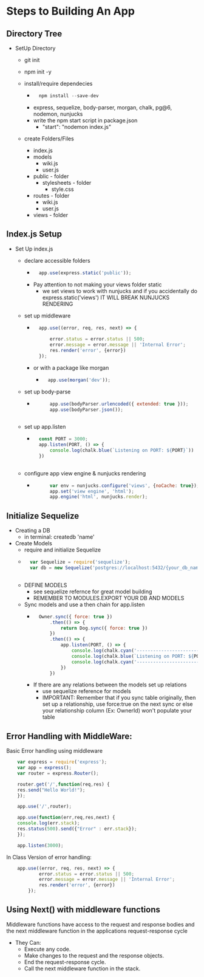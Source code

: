 # Steps to Building An App

## Directory Tree
* SetUp Directory
    * git init
    * npm init -y
    * install/require  dependecies
        * ```javascript
            npm install --save-dev
            ```
        * express, sequelize, body-parser, morgan, chalk, pg@6, nodemon, nunjucks
        * write the npm start script in package.json
            *  "start": "nodemon index.js"

    * create Folders/Files
        * index.js
        * models
            * wiki.js
            * user.js
        * public - folder
            * stylesheets - folder
                * style.css
        * routes - folder
            * wiki.js
            * user.js
        * views - folder

## Index.js Setup
* Set Up index.js
    * declare accessible folders
        * ```javascript
            app.use(express.static('public'));
        * Pay attention to not making your views folder static
            * we set views to work with nunjucks and if you accidentally do express.static('views') IT WILL BREAK NUNJUCKS RENDERING
          
    * set up middleware
        * ```javascript
            app.use((error, req, res, next) => {
               
                error.status = error.status || 500;
                error.message = error.message || 'Internal Error';
                res.render('error', {error})
            });
        * or with a package like morgan
            * ```javascript
                app.use(morgan('dev'));
    * set up body-parse
        * ```javascript
                app.use(bodyParser.urlencoded({ extended: true }));
                app.use(bodyParser.json());
        
    * set up app.listen
        * ```javascript
            const PORT = 3000;
            app.listen(PORT, () => {
                console.log(chalk.blue(`Listening on PORT: ${PORT}`))
            })
        
    * configure app view engine & nunjucks rendering
        * ```javascript
                var env = nunjucks.configure('views', {noCache: true});
                app.set('view engine', 'html');
                app.engine('html', nunjucks.render);
## Initialize Sequelize
* Creating a DB
    * in terminal: createdb 'name'
* Create Models
    * require and initialize Sequelize
    * ```javascript
        var Sequelize = require('sequelize');
        var db = new Sequelize('postgres://localhost:5432/{your_db_name_here}', {logging: false});
    
    * DEFINE MODELS
       * see sequelize refernce for great model building
       * REMEMBER TO MODULES.EXPORT YOUR DB AND MODELS
    * Sync models and use a then chain for app.listen
        * ```javascript
            Owner.sync({ force: true })
                .then(() => {
                    return Dog.sync({ force: true })
                })
                .then(() => {
                    app.listen(PORT, () => {
                        console.log(chalk.cyan('-------------------------'));
                        console.log(chalk.blue(`Listening on PORT: ${PORT}`));
                        console.log(chalk.cyan('-------------------------'));
                    })
                })
        * If there are any relations between the models set up relations
            * use sequelize reference for models
            * IMPORTANT: Remember that if you sync table originally, then set up a relationship, use force:true on the next sync or else your relationship column (Ex: OwnerId) won't populate your table


## Error Handling with MiddleWare:
Basic Error handling using middleware

```javascript
    var express = require('express');
    var app = express();
    var router = express.Router();

    router.get('/',function(req,res) {
    res.send("Hello World!");
    });

    app.use('/',router);

    app.use(function(err,req,res,next) {
    console.log(err.stack);
    res.status(500).send({"Error" : err.stack});
    });

    app.listen(3000);
```

In Class Version of error handling:
```javascript
    app.use((error, req, res, next) => {            
            error.status = error.status || 500;
            error.message = error.message || 'Internal Error';
            res.render('error', {error})
        });
```
## Using Next() with middleware functions

Middleware functions have access to the request and response bodies and the next middleware function in the applications request-response cycle

* They Can:
    * Execute any code.
    * Make changes to the request and the response objects.
    * End the request-response cycle.
    * Call the next middleware function in the stack.





        

    

        
        